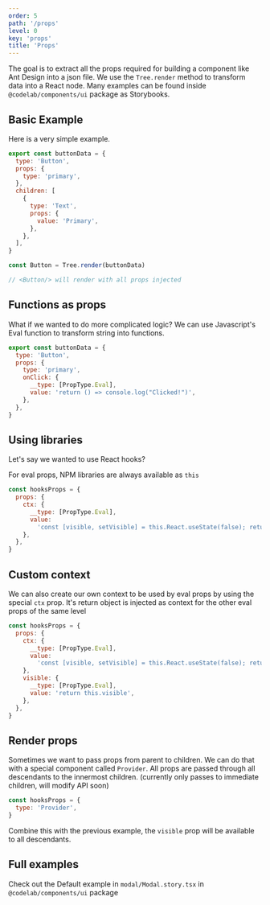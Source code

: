 ```yaml
---
order: 5
path: '/props'
level: 0
key: 'props'
title: 'Props'
---
```


The goal is to extract all the props required for building a component like Ant Design into a json file. We use the `Tree.render` method to transform data into a React node. Many examples can be found inside `@codelab/components/ui` package as Storybooks.

## Basic Example

Here is a very simple example.

```jsx
export const buttonData = {
  type: 'Button',
  props: {
    type: 'primary',
  },
  children: [
    {
      type: 'Text',
      props: {
        value: 'Primary',
      },
    },
  ],
}

const Button = Tree.render(buttonData)

// <Button/> will render with all props injected
```

## Functions as props

What if we wanted to do more complicated logic? We can use Javascript's Eval function to transform string into functions.

```javascript
export const buttonData = {
  type: 'Button',
  props: {
    type: 'primary',
    onClick: {
      __type: [PropType.Eval],
      value: 'return () => console.log("Clicked!")',
    },
  },
}
```

## Using libraries

Let's say we wanted to use React hooks?

For eval props, NPM libraries are always available as `this`

```javascript
const hooksProps = {
  props: {
    ctx: {
      __type: [PropType.Eval],
      value:
        'const [visible, setVisible] = this.React.useState(false); return { visible, setVisible }',
    },
  },
}
```

## Custom context

We can also create our own context to be used by eval props by using the special `ctx` prop. It's return object is injected as context for the other eval props of the same level

```javascript
const hooksProps = {
  props: {
    ctx: {
      __type: [PropType.Eval],
      value:
        'const [visible, setVisible] = this.React.useState(false); return { visible, setVisible }',
    },
    visible: {
      __type: [PropType.Eval],
      value: 'return this.visible',
    },
  },
}
```

## Render props

Sometimes we want to pass props from parent to children. We can do that with a special component called `Provider`. All props are passed through all descendants to the innermost children. (currently only passes to immediate children, will modify API soon)

```javascript
const hooksProps = {
  type: 'Provider',
}
```

Combine this with the previous example, the `visible` prop will be available to all descendants.

## Full examples

Check out the Default example in `modal/Modal.story.tsx` in `@codelab/components/ui` package
